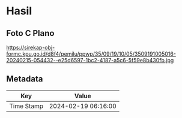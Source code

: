 # Hasil

## Foto C Plano

https://sirekap-obj-formc.kpu.go.id/d8f4/pemilu/ppwp/35/09/19/10/05/3509191005016-20240215-054432--e25d6597-1bc2-4187-a5c6-5f59e8b430fb.jpg


## Metadata

| Key        | Value               |
| ---------- | ------------------- |
| Time Stamp | 2024-02-19 06:16:00 |




